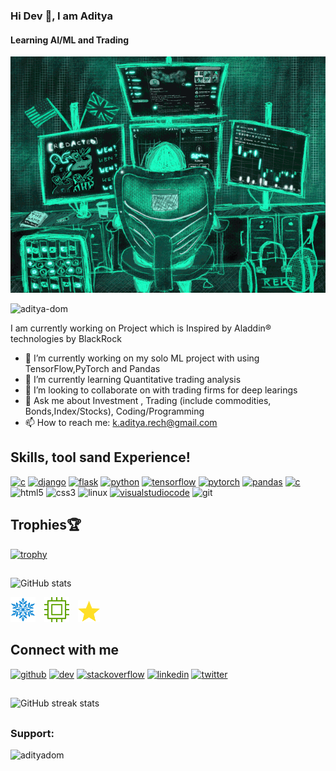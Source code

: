 ### Hi Dev 👋, I am Aditya
#### Learning AI/ML and  Trading
![Learning AI/ML and  Trading](https://github.com/Aditya-dom/Aditya-dom/blob/main/-999x-999.gif)
<p align="left"> <img src="https://komarev.com/ghpvc/?username=aditya-dom&label=Profile%20views&color=0e75b6&style=flat" alt="aditya-dom" /> </p>


I am currently working on Project which is Inspired by Aladdin® technologies by BlackRock


- 🔭 I’m currently working on my solo ML project with using TensorFlow,PyTorch and Pandas
- 🌱 I’m currently learning Quantitative trading analysis 
- 👯 I’m looking to collaborate on with trading firms for deep learings 
- 💬 Ask me about Investment , Trading (include commodities, Bonds,Index/Stocks), Coding/Programming 
- 📫 How to reach me: k.aditya.rech@gmail.com
   
## Skills, tool sand Experience! 
[<img src='https://cdn.jsdelivr.net/npm/simple-icons@3.0.1/icons/c.svg' alt='c' height='40'>](https://en.wikipedia.org/wiki/C_(programming_language))  [<img src='https://cdn.jsdelivr.net/npm/simple-icons@3.0.1/icons/django.svg' alt='django' height='40'>](https://www.djangoproject.com/)  [<img src='https://cdn.jsdelivr.net/npm/simple-icons@3.0.1/icons/flask.svg' alt='flask' height='40'>](https://flask.palletsprojects.com/en/2.3.x/)  [<img src='https://cdn.jsdelivr.net/npm/simple-icons@3.0.1/icons/python.svg' alt='python' height='40'>](https://www.python.org/)  [<img src='https://cdn.jsdelivr.net/npm/simple-icons@3.0.1/icons/tensorflow.svg' alt='tensorflow' height='40'>](https://www.tensorflow.org/)  [<img src='https://cdn.jsdelivr.net/npm/simple-icons@3.0.1/icons/pytorch.svg' alt='pytorch' height='40'>](https://pytorch.org/)
[<img src='https://cdn.jsdelivr.net/npm/simple-icons@3.0.1/icons/pandas.svg' alt='pandas' height='40'>](https://pandas.pydata.org/)
[<img src='https://cdn.jsdelivr.net/npm/simple-icons@3.0.1/icons/c.svg' alt='c' height='40'>](https://en.wikipedia.org/wiki/C%2B%2B)  
<img src='https://cdn.jsdelivr.net/npm/simple-icons@3.0.1/icons/html5.svg' alt='html5' height='40'>
<img src='https://cdn.jsdelivr.net/npm/simple-icons@3.0.1/icons/css3.svg' alt='css3' height='40'>
<img src='https://cdn.jsdelivr.net/npm/simple-icons@3.0.1/icons/linux.svg' alt='linux' height='40'>
[<img src='https://cdn.jsdelivr.net/npm/simple-icons@3.0.1/icons/visualstudiocode.svg' alt='visualstudiocode' height='40'>](https://code.visualstudio.com/)
<img src='https://cdn.jsdelivr.net/npm/simple-icons@3.0.1/icons/git.svg' alt='git' height='40'>
  
   
##

## Trophies🏆

[![trophy](https://github-profile-trophy.vercel.app/?username=Aditya-dom)](https://github.com/ryo-ma/github-profile-trophy)

##

![GitHub stats](https://github-readme-stats.vercel.app/api?username=Aditya-dom&show_icons=true)

<a href='https://archiveprogram.github.com/'><img src='https://raw.githubusercontent.com/acervenky/animated-github-badges/master/assets/acbadge.gif' width='40' height='40'></a> <a href='https://docs.github.com/en/developers'><img src='https://raw.githubusercontent.com/acervenky/animated-github-badges/master/assets/devbadge.gif' width='40' height='40'></a> <a href='https://stars.github.com/'><img src='https://raw.githubusercontent.com/acervenky/animated-github-badges/master/assets/starbadge.gif' width='35' height='35'></a>



## Connect with me 

[<img src='https://cdn.jsdelivr.net/npm/simple-icons@3.0.1/icons/github.svg' alt='github' height='40'>](https://github.com/https://github.com/Aditya-dom)  [<img src='https://cdn.jsdelivr.net/npm/simple-icons@3.0.1/icons/hashnode.svg' alt='dev' height='40'>](https://hashnode.com/@adityadom)  [<img src='https://cdn.jsdelivr.net/npm/simple-icons@3.0.1/icons/stackoverflow.svg' alt='stackoverflow' height='40'>](https://stackoverflow.com/users/https://stackoverflow.com/users/22476315/aditya-dom)
[<img src='https://cdn.jsdelivr.net/npm/simple-icons@3.0.1/icons/linkedin.svg' alt='linkedin' height='40'>](https://www.linkedin.com/in/aditya-kumar-bb4ab628a/)
[<img src='https://cdn.jsdelivr.net/npm/simple-icons@3.0.1/icons/twitter.svg' alt='twitter' height='40'>](https://twitter.com/Aditya_dom10)  


##
![GitHub streak stats](https://streak-stats.demolab.com/?user=Aditya-dom/)

##
<h3 align="left">Support:</h3>
<p><a href="https://www.buymeacoffee.com/adityadom"> <img align="left" src="https://cdn.buymeacoffee.com/buttons/v2/default-yellow.png" height="50" width="210" alt="adityadom" /></a></p><br><br>


